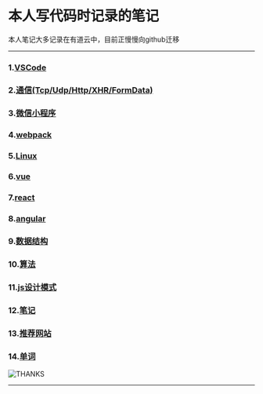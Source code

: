 # 本人写代码时记录的笔记

本人笔记大多记录在有道云中，目前正慢慢向github迁移
<!--[测试链接](https://github.com/zc1789284658/Code-Note/edit/master/README.md)-->

<!--欢迎进行[百度](https://www.baidu.com) -->

<!--也欢迎各种[跤流](https://space.bilibili.com/335434431)-->

<!--更更欢迎`star`以及`fork`-->

---
### 1.[VSCode](https://github.com/zc1789284658/Code-Note/edit/master/VSCode/main.md)

### 2.[通信(Tcp/Udp/Http/XHR/FormData)](https://github.com/zc1789284658/Code-Note/edit/master/Http/main.md)

### 3.[微信小程序](https://github.com/zc1789284658/Code-Note/edit/master/WX/main.md)

### 4.[webpack](https://github.com/zc1789284658/Code-Note/edit/master/webpack/main.md)

### 5.[Linux](https://github.com/zc1789284658/Code-Note/edit/master/linux/main.md)

### 6.[vue](https://github.com/zc1789284658/Code-Note/edit/master/vue/main.md)

### 7.[react](https://github.com/zc1789284658/Code-Note/edit/master/react/main.md)

### 8.[angular](https://github.com/zc1789284658/Code-Note/edit/master/ng/main.md)

### 9.[数据结构](https://github.com/zc1789284658/Code-Note/edit/master/data-structure/main.md)

### 10.[算法](https://github.com/zc1789284658/Code-Note/edit/master/algorithm/main.md)

### 11.[js设计模式](https://github.com/zc1789284658/Code-Note/edit/master/design-pattern/main.md)

### 12.[笔记](https://github.com/zc1789284658/Code-Note/edit/master/notes/main.md)

### 13.[推荐网站](/webSites/main.md)

### 14.[单词](https://github.com/zc1789284658/Code-Note/edit/master/words/main.md)

![THANKS](https://avatars2.githubusercontent.com/u/15063583?s=40&v=4)



---

[](这是样式表)
<style>
.color__main{color:#00a0e9}
</style>
